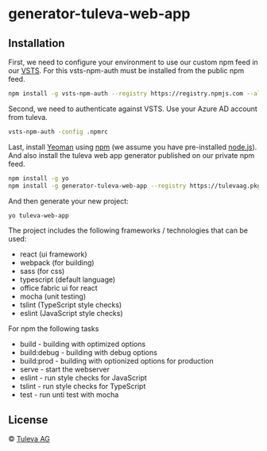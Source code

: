 # generator-tuleva-web-app

## Installation

First, we need to configure your environment to use our custom npm feed in our [VSTS](https://tulevaag.visualstudio.com).
For this vsts-npm-auth must be installed from the public npm feed.

```bash
npm install -g vsts-npm-auth --registry https://registry.npmjs.com --always-auth false
```

Second, we need to authenticate against VSTS. Use your Azure AD account from tuleva.

```bash
vsts-npm-auth -config .npmrc
```

Last, install [Yeoman](http://yeoman.io) using [npm](https://www.npmjs.com/) (we assume you have pre-installed [node.js](https://nodejs.org/)). And also install the tuleva web app generator published on our private npm feed.

```bash
npm install -g yo
npm install -g generator-tuleva-web-app --registry https://tulevaag.pkgs.visualstudio.com/_packaging/ProjectTemplates/npm/registry/
```

And then generate your new project:

```bash
yo tuleva-web-app
```

The project includes the following frameworks / technologies that can be used:
* react (ui framework)
* webpack (for building)
* sass (for css)
* typescript (default language)
* office fabric ui for react
* mocha (unit testing)
* tslint (TypeScript style checks)
* eslint (JavaScript style checks)

For npm the following tasks

* build - building with optimized options
* build:debug - building with debug options
* build:prod - building with optionized options for production
* serve - start the webserver
* eslint - run style checks for JavaScript
* tslint - run style checks for TypeScript
* test - run unti test with mocha

## License

 © [Tuleva AG](http://www.tuleva.de)

[build-image]: https://tulevaag.visualstudio.com/_apis/public/build/definitions/723f273b-a8e1-44b1-b9e5-761636473868/6/badge

[build-url]: https://tulevaag.visualstudio.com/Tuleva-ProjectTemplates/_build/index?context=mine&path=%5C&definitionId=6&_a=completed

